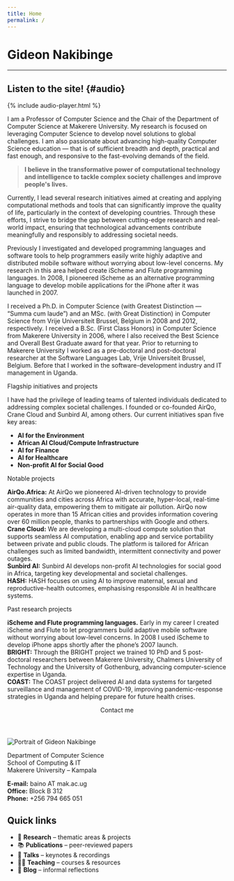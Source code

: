 ```yaml
---
title: Home
permalink: /
---
```


<div class="main" markdown="1">

# Gideon Nakibinge

---

## Listen to the site! {#audio}

{% include audio-player.html %}

I am a Professor of Computer Science and the Chair of the Department of Computer Science at Makerere University. My research is focused on leveraging Computer Science to develop novel solutions to global challenges. I am also passionate about advancing high-quality Computer Science education — that is of sufficient breadth and depth, practical and fast enough, and responsive to the fast-evolving demands of the field.

> **I believe in the transformative power of computational technology and intelligence to tackle complex society challenges and improve people's lives.**

Currently, I lead several research initiatives aimed at creating and applying computational methods and tools that can significantly improve the quality of life, particularly in the context of developing countries. Through these efforts, I strive to bridge the gap between cutting-edge research and real-world impact, ensuring that technological advancements contribute meaningfully and responsibly to addressing societal needs.

Previously I investigated and developed programming languages and software tools to help programmers easily write highly adaptive and distributed mobile software without worrying about low-level concerns. My research in this area helped create iScheme and Flute programming languages. In 2008, I pioneered iScheme as an alternative programming language to develop mobile applications for the iPhone after it was launched in 2007.

I received a Ph.D. in Computer Science (with Greatest Distinction — “Summa cum laude”) and an MSc. (with Great Distinction) in Computer Science from Vrije Universiteit Brussel, Belgium in 2008 and 2012, respectively. I received a B.Sc. (First Class Honors) in Computer Science from Makerere University in 2006, where I also received the Best Science and Overall Best Graduate award for that year. Prior to returning to Makerere University I worked as a pre-doctoral and post-doctoral researcher at the Software Languages Lab, Vrije Universiteit Brussel, Belgium. Before that I worked in the software-development industry and IT management in Uganda.

<span class="tag">Flagship initiatives and projects</span>

I have had the privilege of leading teams of talented individuals dedicated to addressing complex societal challenges. I founded or co-founded AirQo, Crane Cloud and Sunbird AI, among others. Our current initiatives span five key areas:

- **AI for the Environment**
- **African AI Cloud/Compute Infrastructure**
- **AI for Finance**
- **AI for Healthcare**
- **Non-profit AI for Social Good**

<span class="tag">Notable projects</span>

**AirQo.Africa:** At AirQo we pioneered AI-driven technology to provide communities and cities across Africa with accurate, hyper-local, real-time air-quality data, empowering them to mitigate air pollution. AirQo now operates in more than 15 African cities and provides information covering over 60 million people, thanks to partnerships with Google and others.  
**Crane Cloud:** We are developing a multi-cloud compute solution that supports seamless AI computation, enabling app and service portability between private and public clouds. The platform is tailored for African challenges such as limited bandwidth, intermittent connectivity and power outages.  
**Sunbird AI:** Sunbird AI develops non-profit AI technologies for social good in Africa, targeting key developmental and societal challenges.  
**HASH:** HASH focuses on using AI to improve maternal, sexual and reproductive-health outcomes, emphasising responsible AI in healthcare systems.

<span class="tag">Past research projects</span>

**iScheme and Flute programming languages.** Early in my career I created iScheme and Flute to let programmers build adaptive mobile software without worrying about low-level concerns. In 2008 I used iScheme to develop iPhone apps shortly after the phone’s 2007 launch.  
**BRIGHT:** Through the BRIGHT project we trained 10 PhD and 5 post-doctoral researchers between Makerere University, Chalmers University of Technology and the University of Gothenburg, advancing computer-science expertise in Uganda.  
**COAST:** The COAST project delivered AI and data systems for targeted surveillance and management of COVID-19, improving pandemic-response strategies in Uganda and helping prepare for future health crises.

</div>

<aside class="card">
  <header>Contact me</header>
  <div class="card-body">
    <img
      src="{{ '/assets/images/gideon.jpg' | relative_url }}"
      alt="Portrait of Gideon Nakibinge"
      class="portrait">
    <p>
      Department of Computer Science<br>
      School of Computing & IT<br>
      Makerere University – Kampala
    </p>
    <p>
      <strong>E-mail:</strong> baino AT mak.ac.ug<br>
      <strong>Office:</strong> Block B&nbsp;312<br>
      <strong>Phone:</strong> +256&nbsp;794&nbsp;665&nbsp;051
    </p>
  </div>
</aside>

## Quick links

<ul class="quick-links">
  <li>🔬 <strong>Research</strong> – thematic areas & projects</li>
  <li>📚 <strong>Publications</strong> – peer-reviewed papers</li>
  <li>🎤 <strong>Talks</strong> – keynotes & recordings</li>
  <li>👩‍🏫 <strong>Teaching</strong> – courses & resources</li>
  <li>📝 <strong>Blog</strong> – informal reflections</li>
</ul>
